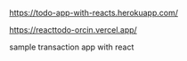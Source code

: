 

https://todo-app-with-reacts.herokuapp.com/

https://reacttodo-orcin.vercel.app/

sample transaction app with react
